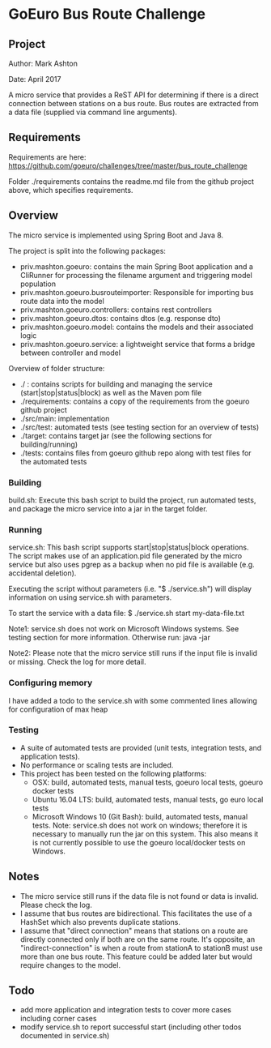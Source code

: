 # GoEuro Bus Route Challenge

## Project
Author: Mark Ashton

Date: April 2017

A micro service that provides a ReST API for determining if there is a direct connection between stations on a bus route.
Bus routes are extracted from a data file (supplied via command line arguments).

## Requirements
Requirements are here: https://github.com/goeuro/challenges/tree/master/bus_route_challenge

Folder ./requirements contains the readme.md file from the github project above, which specifies requirements.

## Overview
The micro service is implemented using Spring Boot and Java 8.

The project is split into the following packages:

- priv.mashton.goeuro: contains the main Spring Boot application and a CliRunner for processing the filename argument and triggering model population
- priv.mashton.goeuro.busrouteimporter: Responsible for importing bus route data into the model
- priv.mashton.goeuro.controllers: contains rest controllers
- priv.mashton.goeuro.dtos: contains dtos (e.g. response dto)
- priv.mashton.goeuro.model: contains the models and their associated logic
- priv.mashton.goeuro.service: a lightweight service that forms a bridge between controller and model

Overview of folder structure:

- ./ : contains scripts for building and managing the service (start|stop|status|block) as well as the Maven pom file
- ./requirements: contains a copy of the requirements from the goeuro github project
- ./src/main: implementation
- ./src/test: automated tests (see testing section for an overview of tests)
- ./target: contains target jar (see the following sections for building/running)
- ./tests: contains files from goeuro github repo along with test files for the automated tests

### Building
build.sh: Execute this bash script to build the project, run automated tests, and package the micro service into a jar in the target folder.

### Running
service.sh: This bash script supports start|stop|status|block operations. The script makes use of an application.pid file generated by the
micro service but also uses pgrep as a backup when no pid file is available (e.g. accidental deletion).

Executing the script without parameters (i.e. "$ ./service.sh") will display information on using service.sh with parameters.

To start the service with a data file: $ ./service.sh start my-data-file.txt

Note1: service.sh does not work on Microsoft Windows systems. See testing section for more information. Otherwise run: java -jar <jar-file> <data-file>

Note2: Please note that the micro service still runs if the input file is invalid or missing. Check the log for more detail.

### Configuring memory
I have added a todo to the service.sh with some commented lines allowing for configuration of max heap

### Testing
- A suite of automated tests are provided (unit tests, integration tests, and application tests).
- No performance or scaling tests are included.
- This project has been tested on the following platforms:
    - OSX: build, automated tests, manual tests, goeuro local tests, goeuro docker tests
    - Ubuntu 16.04 LTS: build, automated tests, manual tests, go euro local tests
    - Microsoft Windows 10 (Git Bash): build, automated tests, manual tests. Note: service.sh does not work on windows; therefore it is necessary to manually run 
    the jar on this system. This also means it is not currently possible to use the goeuro local/docker tests on Windows.

## Notes
- The micro service still runs if the data file is not found or data is invalid. Please check the log.
- I assume that bus routes are bidirectional. This facilitates the use of a HashSet which also prevents duplicate stations.
- I assume that "direct connection" means that stations on a route are directly connected only if both are on the same route. It's opposite, an "indirect-connection" is when a route from stationA to stationB must use more than one bus route. This feature could be added later but would require changes to the model.

## Todo
- add more application and integration tests to cover more cases including corner cases
- modify service.sh to report successful start (including other todos documented in service.sh)

